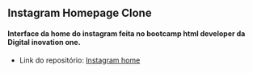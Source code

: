 ## Instagram Homepage Clone



#### Interface da home do instagram feita no bootcamp html developer da Digital inovation one.

- Link do repositório: [Instagram home](
  https://github.com/LevyMatias/instagramHomePage)
